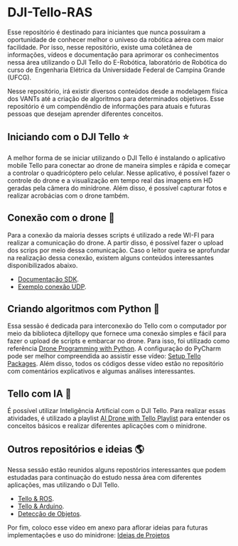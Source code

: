 # DJI-Tello-RAS

Esse repositório é destinado para iniciantes que nunca possuíram a oportunidade de conhecer melhor o univeso da robótica aérea com maior facilidade. Por isso, nesse repositório, existe uma coletânea de informações, vídeos e documentação para aprimorar os conhecimentos nessa área utilizando o DJI Tello do E-Robótica, laboratório de Robótica do curso de Engenharia Elétrica da Universidade Federal de Campina Grande (UFCG).

Nesse repositório, irá existir diversos conteúdos desde a modelagem física dos VANTs até a criação de algoritmos para determinados objetivos. Esse repositório é um compendêndio de informações para atuais e futuras pessoas que desejam aprender diferentes conceitos. 

## Iniciando com o DJI Tello ⭐

A melhor forma de se iniciar utilizando o DJI Tello é instalando o aplicativo mobile Tello para conectar ao drone de maneira simples e rápida e começar a controlar o quadricóptero pelo celular. Nesse aplicativo, é possível fazer o controle do drone e a visualização em tempo real das imagens em HD geradas pela câmera do minidrone. Além disso, é possível capturar fotos e realizar acrobácias com o drone também.  

## Conexão com o drone 🔌

Para a conexão da maioria desses scripts é utilizado a rede WI-FI para realizar a comunicação do drone. A partir disso, é possível fazer o upload dos scrips por meio dessa comunicação. Caso o leitor queira se aprofundar na realização dessa conexão, existem alguns conteúdos interessantes disponibilizados abaixo.
- [Documentação SDK](https://dl-cdn.ryzerobotics.com/downloads/Tello/Tello%20SDK%202.0%20User%20Guide.pdf).
- [Exemplo conexão UDP](https://pythontic.com/modules/socket/udp-client-server-example).

## Criando algoritmos com Python 🐍

Essa sessão é dedicada para interconexão do Tello com o computador por meio da biblioteca djitellopy que fornece uma conexão simples e fácil para fazer o upload de scripts e embarcar no drone. Para isso, foi utilizado como referência [Drone Programming with Python](https://youtu.be/LmEcyQnfpDA). A configuração do PyCharm pode ser melhor compreendida ao assistir esse vídeo: [Setup Tello Packages](https://youtu.be/-Mb_FKhRn00). Além disso, todos os códigos desse vídeo estão no repositório com comentários explicativos e algumas análises interessantes. 

## Tello com IA 🤖

É possível utilizar Inteligência Artificial com o DJI Tello. Para realizar essas atividades, é utilizado a playlist [AI Drone with Tello Playlist](https://youtube.com/playlist?list=PLMrmVZVtQTc2su8F2FB_I-lkrv83rUgcI) para entender os conceitos básicos e realizar diferentes aplicações com o minidrone. 

## Outros repositórios e ideias 🌎

Nessa sessão estão reunidos alguns repostórios interessantes que podem estudadas para continuação do estudo nessa área com diferentes aplicações, mas utilizando o DJI Tello.
- [Tello & ROS](https://github.com/clydemcqueen/tello_ros).
- [Tello & Arduino](https://github.com/akshayvernekar/telloArduino).
- [Detecção de Objetos](https://github.com/dronefreak/dji-tello-object-detection-segmentation).

Por fim, coloco esse vídeo em anexo para aflorar ideias para futuras implementações e uso do minidrone: [Ideias de Projetos](https://youtu.be/wCPuj_iJHmY)

